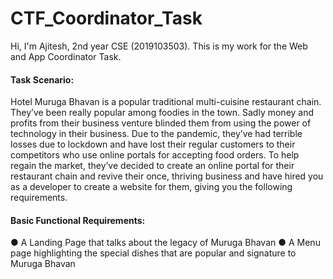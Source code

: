 # CTF_Coordinator_Task
Hi, I'm Ajitesh, 2nd year CSE (2019103503).
This is my work for the Web and App Coordinator Task.

#### Task Scenario:
Hotel Muruga Bhavan is a popular traditional multi-cuisine restaurant chain. They’ve been really
popular among foodies in the town. Sadly money and profits from their business venture blinded
them from using the power of technology in their business. Due to the pandemic, they’ve had
terrible losses due to lockdown and have lost their regular customers to their competitors who
use online portals for accepting food orders. To help regain the market, they’ve decided to
create an online portal for their restaurant chain and revive their once, thriving business and
have hired you as a developer to create a website for them, giving you the following
requirements.

#### Basic Functional Requirements:
● A Landing Page that talks about the legacy of Muruga Bhavan
● A Menu page highlighting the special dishes that are popular and signature to Muruga
Bhavan

